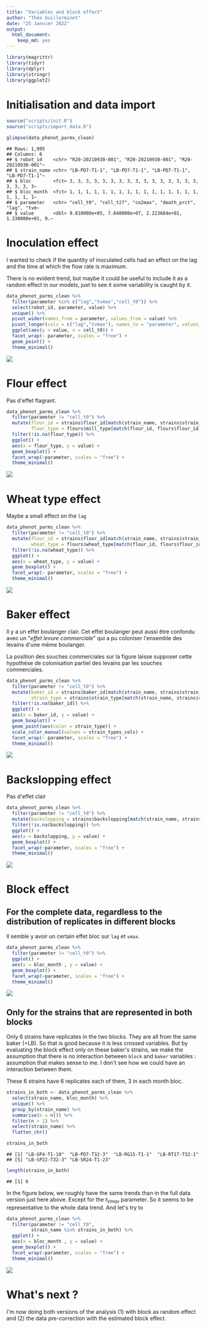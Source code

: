 ```yaml
---
title: "Variables and block effect"
author: "Théo Guillerminet"
date: "25 Janvier 2022"
output:
  html_document:
    keep_md: yes
---
```





```r
library(magrittr)
library(tidyr)
library(dplyr)
library(stringr)
library(ggplot2)
```


# Initialisation and data import


```r
source("scripts/init.R")
source("scripts/import_data.R")

glimpse(data_phenot_parms_clean)
```

```
## Rows: 1,995
## Columns: 6
## $ robot_id    <chr> "R20-20210930-001", "R20-20210930-001", "R20-20210930-001"~
## $ strain_name <chr> "LB-PD7-T1-1", "LB-PD7-T1-1", "LB-PD7-T1-1", "LB-PD7-T1-1"~
## $ bloc        <fct> 3, 3, 3, 3, 3, 3, 3, 3, 3, 3, 3, 3, 3, 3, 3, 3, 3, 3, 3, 3~
## $ bloc_month  <fct> 1, 1, 1, 1, 1, 1, 1, 1, 1, 1, 1, 1, 1, 1, 1, 1, 1, 1, 1, 1~
## $ parameter   <chr> "cell_t0", "cell_t27", "co2max", "death_prct", "lag", "tvm~
## $ value       <dbl> 9.810000e+05, 7.640000e+07, 2.223684e+01, 1.330000e+01, 9.~
```


# Inoculation effect

I wanted to check if the quantity of inoculated cells had an effect on the lag and the time at which the flow rate is maximum.

There is no evident trend, but maybe it could be useful to include it as a random effect in our models, just to see it some variability is caught by it.


```r
data_phenot_parms_clean %>%
  filter(parameter %in% c("lag","tvmax","cell_t0")) %>%
  select(robot_id, parameter, value) %>% 
  unique() %>%
  pivot_wider(names_from = parameter, values_from = value) %>%
  pivot_longer(cols = c("lag","tvmax"), names_to = "parameter", values_to = "value") %>%
  ggplot(aes(y = value, x = cell_t0)) +
  facet_wrap(~ parameter, scales = "free") +
  geom_point() +
  theme_minimal()
```

![](2022-01-25_2_Data_phenot_Variables_and_Block_effects_files/figure-html/unnamed-chunk-3-1.png)<!-- -->


# Flour effect

Pas d'effet flagrant.


```r
data_phenot_parms_clean %>%
  filter(parameter != "cell_t0") %>%
  mutate(flour_id = strains$flour_id[match(strain_name, strains$strain_name)], 
         flour_type = flours$mill_type[match(flour_id, flours$flour_id)]) %>%
  filter(!is.na(flour_type)) %>%
  ggplot() +
  aes(x = flour_type, y = value) +
  geom_boxplot() +
  facet_wrap(~parameter, scales = "free") +
  theme_minimal()
```

![](2022-01-25_2_Data_phenot_Variables_and_Block_effects_files/figure-html/unnamed-chunk-4-1.png)<!-- -->
# Wheat type effect

Maybe a small effect on the `lag`


```r
data_phenot_parms_clean %>%
  filter(parameter != "cell_t0") %>%
  mutate(flour_id = strains$flour_id[match(strain_name, strains$strain_name)], 
         wheat_type = flours$wheat_type[match(flour_id, flours$flour_id)]) %>%
  filter(!is.na(wheat_type)) %>%
  ggplot() +
  aes(x = wheat_type, y = value) +
  geom_boxplot() +
  facet_wrap(~ parameter, scales = "free") +
  theme_minimal()
```

![](2022-01-25_2_Data_phenot_Variables_and_Block_effects_files/figure-html/unnamed-chunk-5-1.png)<!-- -->


# Baker effect

Il y a un effet boulanger clair. Cet effet boulanger peut aussi être confondu avec un "*effet levure commerciale*" qui a pu coloniser l'ensemble des levains d'une même boulanger.

La position des souches commerciales sur la figure laisse supposer cette hypothèse de colonisation partiel des levains par les souches commerciales.


```r
data_phenot_parms_clean %>%
  filter(parameter != "cell_t0") %>%
  mutate(baker_id = strains$baker_id[match(strain_name, strains$strain_name)],
         strain_type = strains$strain_type[match(strain_name, strains$strain_name)]) %>%
  filter(!is.na(baker_id)) %>%
  ggplot() +
  aes(x = baker_id, y = value) +
  geom_boxplot() +
  geom_point(aes(color = strain_type)) +
  scale_color_manual(values = strain_types_cols) +
  facet_wrap(~ parameter, scales = "free") +
  theme_minimal()
```

![](2022-01-25_2_Data_phenot_Variables_and_Block_effects_files/figure-html/unnamed-chunk-6-1.png)<!-- -->


# Backslopping effect

Pas d'effet clair


```r
data_phenot_parms_clean %>%
  filter(parameter != "cell_t0") %>%
  mutate(backslopping = strains$backslopping[match(strain_name, strains$strain_name)]) %>%
  filter(!is.na(backslopping)) %>%
  ggplot() +
  aes(x = backslopping, y = value) +
  geom_boxplot() +
  facet_wrap(~parameter, scales = "free") +
  theme_minimal()
```

![](2022-01-25_2_Data_phenot_Variables_and_Block_effects_files/figure-html/unnamed-chunk-7-1.png)<!-- -->


# Block effect

## For the complete data, regardless to the distribution of replicates in different blocks

Il semble y avoir un certain effet bloc sur `lag` et `vmax`.


```r
data_phenot_parms_clean %>%
  filter(parameter != "cell_t0") %>%
  ggplot() +
  aes(x = bloc_month , y = value) +
  geom_boxplot() +
  facet_wrap(~parameter, scales = "free") +
  theme_minimal()
```

![](2022-01-25_2_Data_phenot_Variables_and_Block_effects_files/figure-html/unnamed-chunk-8-1.png)<!-- -->


## Only for the strains that are represented in both blocks

Only 6 strains have replicates in the two blocks. They are all from the same baker (=LB). So that is good because it is less crossed variables. But by evaluating the block effect only on these baker's strains, we make the assumption that there is no interaction between `block` and `baker` variables : assumption that makes sense to me. I don't see how we could have an interaction between them.

These 6 strains have 6 replicates each of them, 3 in each month bloc.


```r
strains_in_both <- data_phenot_parms_clean %>%
  select(strain_name, bloc_month) %>%
  unique() %>%
  group_by(strain_name) %>%
  summarise(n = n()) %>%
  filter(n > 1) %>%
  select(strain_name) %>% 
  flatten_chr()

strains_in_both
```

```
## [1] "LB-GP4-T1-10"  "LB-PD7-T32-3"  "LB-RG15-T1-1"  "LB-RT17-T32-1"
## [5] "LB-SP22-T32-3" "LB-SR24-T1-23"
```

```r
length(strains_in_both)
```

```
## [1] 6
```


In the figure below, we roughly have the same trends than in the full data version just here above. Except for the $t_{Vmax}$ parameter. So it seems to be representative to the whole data trend. And let's try to 


```r
data_phenot_parms_clean %>%
  filter(parameter != "cell_t0",
         strain_name %in% strains_in_both) %>%
  ggplot() +
  aes(x = bloc_month , y = value) +
  geom_boxplot() +
  facet_wrap(~parameter, scales = "free") +
  theme_minimal()
```

![](2022-01-25_2_Data_phenot_Variables_and_Block_effects_files/figure-html/unnamed-chunk-10-1.png)<!-- -->


# What's next ?

I'm now doing both versions of the analysis (1) with block as random effect and (2) the data pre-correction with the estimated block effect.

